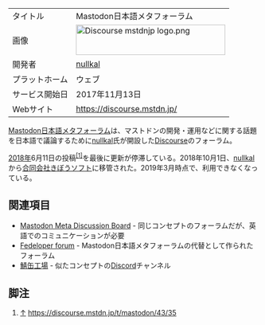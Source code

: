 <div>

|                |                                                                                                                                                                                                                                                                                                                                                                                                           |
|----------------|-----------------------------------------------------------------------------------------------------------------------------------------------------------------------------------------------------------------------------------------------------------------------------------------------------------------------------------------------------------------------------------------------------------|
| タイトル       | Mastodon日本語メタフォーラム                                                                                                                                                                                                                                                                                                                                                                              |
| 画像           | [<img src="/images/thumb/e/e7/Discourse_mstdnjp_logo.png/300px-Discourse_mstdnjp_logo.png" srcset="/images/thumb/e/e7/Discourse_mstdnjp_logo.png/450px-Discourse_mstdnjp_logo.png 1.5x, /images/thumb/e/e7/Discourse_mstdnjp_logo.png/600px-Discourse_mstdnjp_logo.png 2x" width="300" height="61" alt="Discourse mstdnjp logo.png" />](/%E3%83%95%E3%82%A1%E3%82%A4%E3%83%AB:Discourse_mstdnjp_logo.png) |
| 開発者         | [nullkal](/Nullkal "Nullkal")                                                                                                                                                                                                                                                                                                                                                                             |
| プラットホーム | ウェブ                                                                                                                                                                                                                                                                                                                                                                                                    |
| サービス開始日 | 2017年11月13日                                                                                                                                                                                                                                                                                                                                                                                            |
| Webサイト      | <a href="https://discourse.mstdn.jp/" rel="nofollow">https://discourse.mstdn.jp/</a>                                                                                                                                                                                                                                                                                                                      |

  
<a href="https://discourse.mstdn.jp/" rel="nofollow">Mastodon日本語メタフォーラム</a>は、マストドンの開発・運用などに関する話題を日本語で議論するために[nullkal](/Nullkal "Nullkal")氏が開設した[Discourse](/Discourse "Discourse")のフォーラム。

[2018年](/2018%E5%B9%B4 "2018年")6月11日の投稿<sup>[\[1\]](#cite_note-1)</sup>を最後に更新が停滞している。2018年10月1日、[nullkal](/Nullkal "Nullkal")から[合同会社きぼうソフト](/%E5%90%88%E5%90%8C%E4%BC%9A%E7%A4%BE%E3%81%8D%E3%81%BC%E3%81%86%E3%82%BD%E3%83%95%E3%83%88 "合同会社きぼうソフト")に移管された。2019年3月時点で、利用できなくなっている。

## 関連項目

-   [Mastodon Meta Discussion Board](/Mastodon_Meta_Discussion_Board "Mastodon Meta Discussion Board") - 同じコンセプトのフォーラムだが、英語でのコミュニケーションが必要
-   [Fedeloper forum](/Fedeloper_forum "Fedeloper forum") - Mastodon日本語メタフォーラムの代替として作られたフォーラム
-   [鯖缶工場](/%E9%AF%96%E7%BC%B6%E5%B7%A5%E5%A0%B4 "鯖缶工場") - 似たコンセプトの[Discord](/Discord "Discord")チャンネル

## 脚注

<div>

1.  [↑](#cite_ref-1) <a href="https://discourse.mstdn.jp/t/mastodon/43/35" rel="nofollow">https://discourse.mstdn.jp/t/mastodon/43/35</a>

</div>

</div>
